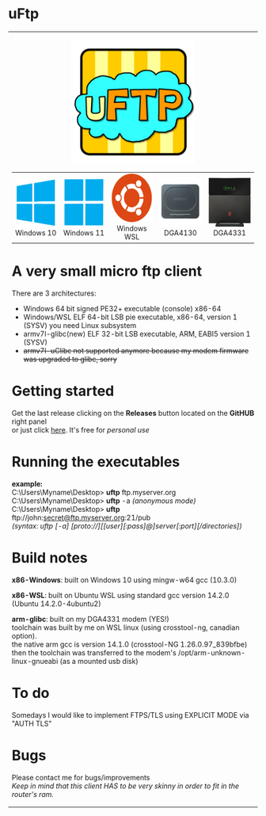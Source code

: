 # uFtp
<TABLE><TR><TD>
<p align="center"><img src="img/uftp.png" alt="uftp-icon" width="250" height="250"></p>

<TABLE BORDER=0>
<TR>
<TD ALIGN=CENTER> <img src="img/win10.png"   alt="w10-icon"     width="100" height="100"><BR>Windows 10<BR></TD>
<TD ALIGN=CENTER> <img src="img/win11.png"   alt="w11-icon"     width="100" height="100"><BR>Windows 11<BR></TD>
<TD ALIGN=CENTER> <img src="img/wsl.png"     alt="wsl-icon"     width="100" height="100"><BR>Windows WSL<BR></TD>
<TD ALIGN=CENTER> <img src="img/DGA4130.png" alt="dga4130-icon" width="100" height="100"><BR>DGA4130<BR></TD>
<TD ALIGN=CENTER> <img src="img/DGA4331.png" alt="dga4331-icon" width="100" height="100"><BR>DGA4331<BR></TD>
</TR>
</TABLE>

# A very small micro ftp client
There are 3 architectures:<BR>
- Windows 64 bit signed PE32+ executable (console) x86-64<BR>
- Windows/WSL ELF 64-bit LSB pie executable, x86-64, version 1 (SYSV) you need Linux subsystem<BR>
- armv7l-glibc(new) ELF 32-bit LSB executable, ARM, EABI5 version 1 (SYSV)<BR>
- ~~armv7l-uClibc not supported anymore because my modem firmware was upgraded to glibc, sorry~~<BR>

# Getting started
Get the last release clicking on the **Releases** button located on the **GitHUB** right panel<BR>
or just click [here](https://github.com/uomoukko/uFtp/releases/). It's free for *personal use*<BR>

# Running the executables
**example:**<BR>
C:\Users\Myname\Desktop> **uftp** ftp.myserver.org<BR>
C:\Users\Myname\Desktop> **uftp** -a *(anonymous mode)*<BR>
C:\Users\Myname\Desktop> **uftp** ftp://john:secret@ftp.myserver.org:21/pub<BR>
*(syntax: uftp [-a] [proto://][[user][:pass]@]server[:port][/directories])*<BR>

# Build notes
**x86-Windows**: built on Windows 10 using mingw-w64 gcc (10.3.0)<BR>

**x86-WSL**: built on Ubuntu WSL using standard gcc version 14.2.0 (Ubuntu 14.2.0-4ubuntu2)<BR>

**arm-glibc**: built on my DGA4331 modem (YES!)<BR>
toolchain was built by me on WSL linux (using crosstool-ng, canadian option).<BR>
the native arm gcc is version 14.1.0 (crosstool-NG 1.26.0.97_839bfbe)<BR>
then the toolchain was transferred to the modem's /opt/arm-unknown-linux-gnueabi (as a mounted usb disk)<BR>

# To do
Somedays I would like to implement FTPS/TLS using EXPLICIT MODE via "AUTH TLS"

# Bugs
Please contact me for bugs/improvements<BR>
*Keep in mind that this client HAS to be very skinny in order to fit in the router's ram.<BR>*
</TD></TR></TD></TABLE>
